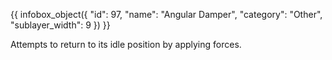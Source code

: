 {{ infobox_object({
	"id": 97,
	"name": "Angular Damper",
	"category": "Other",
	"sublayer_width": 9
}) }}

Attempts to return to its idle position by applying forces.